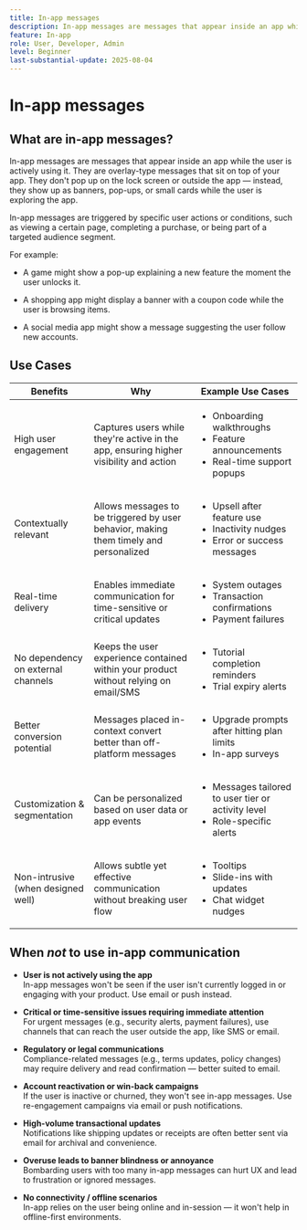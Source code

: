 ```yaml
---
title: In-app messages
description: In-app messages are messages that appear inside an app while the user is actively using it. They are overlay-type messages that sit on top of your app. They don't pop up on the lock screen or outside the app — instead, they show up as banners, pop-ups, or small cards while the user is exploring the app. 
feature: In-app
role: User, Developer, Admin
level: Beginner
last-substantial-update: 2025-08-04
---
```


# In-app messages

## What are in-app messages?

In-app messages are messages that appear inside an app while the user is actively using it. They are overlay-type messages that sit on top of your app. They don't pop up on the lock screen or outside the app — instead, they show up as banners, pop-ups, or small cards while the user is exploring the app. 

In-app messages are triggered by specific user actions or conditions, such as viewing a certain page, completing a purchase, or being part of a targeted audience segment.


For example:

* A game might show a pop-up explaining a new feature the moment the user unlocks it.

* A shopping app might display a banner with a coupon code while the user is browsing items.

* A social media app might show a message suggesting the user follow new accounts.

## Use Cases

| **Benefits**                     | **Why**                                                                 | **Example Use Cases**                                                                 |
|----------------------------------|------------------------------------------------------------------------|----------------------------------------------------------------------------------------|
| High user engagement| Captures users while they're active in the app, ensuring higher visibility and action | <ul><li>Onboarding walkthroughs</li><li>Feature announcements</li><li>Real-time support popups</li></ul>|
| Contextually relevant| Allows messages to be triggered by user behavior, making them timely and personalized | <ul><li> Upsell after feature use</li><li> Inactivity nudges</li><li> Error or success messages</li></ul>|
| Real-time delivery| Enables immediate communication for time-sensitive or critical updates | <ul><li> System outages</li><li>Transaction confirmations</li><li>Payment failures</li></ul>|
| No dependency on external channels | Keeps the user experience contained within your product without relying on email/SMS |<ul><li> Tutorial completion reminders</li><li>Trial expiry alerts</li></ul>|
| Better conversion potential| Messages placed in-context convert better than off-platform messages| <ul><li> Upgrade prompts after hitting plan limits</li><li>In-app surveys</li></ul>|
| Customization & segmentation|Can be personalized based on user data or app events|<ul><li> Messages tailored to user tier or activity level</li><li> Role-specific alerts </li></ul>|
| Non-intrusive (when designed well) | Allows subtle yet effective communication without breaking user flow| <ul><li> Tooltips</li><li>Slide-ins with updates</li><li>Chat widget nudges</li></ul>|


## When *not* to use in-app communication

* **User is not actively using the app**  
  In-app messages won't be seen if the user isn't currently logged in or engaging with your product. Use email or push instead.

* **Critical or time-sensitive issues requiring immediate attention**  
  For urgent messages (e.g., security alerts, payment failures), use channels that can reach the user outside the app, like SMS or email.

* **Regulatory or legal communications**  
  Compliance-related messages (e.g., terms updates, policy changes) may require delivery and read confirmation — better suited to email.

* **Account reactivation or win-back campaigns**  
  If the user is inactive or churned, they won't see in-app messages. Use re-engagement campaigns via email or push notifications.

* **High-volume transactional updates**  
  Notifications like shipping updates or receipts are often better sent via email for archival and convenience.

* **Overuse leads to banner blindness or annoyance**  
  Bombarding users with too many in-app messages can hurt UX and lead to frustration or ignored messages.

* **No connectivity / offline scenarios**  
  In-app relies on the user being online and in-session — it won't help in offline-first environments.